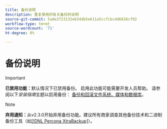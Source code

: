 ```yaml
---
title: 备份说明
description: 重复使用的有关备份的说明
source-git-commit: 5ade2f23132e634db5e611a5ccfcbc4d6816cf92
workflow-type: tm+mt
source-wordcount: '71'
ht-degree: 0%

---
```


# 备份说明

>[!IMPORTANT]
>
>**已禁用功能：**&#x200B;默认情况下已禁用备份。 启用此功能可能需要开发人员帮助。 请参阅以下&#x200B;_安装指南_&#x200B;主题以启用备份： [备份和回滚文件系统、媒体和数据库](https://experienceleague.adobe.com/docs/commerce-operations/installation-guide/tutorials/backup.html)。

>[!NOTE]
>
>**弃用通知：**&#x200B;从v2.3.0开始弃用备份功能。建议所有商家调查其他备份技术和二进制备份工具（如[[!DNL Percona XtraBackup]](https://www.percona.com/software/mysql-database/percona-xtrabackup)）。
